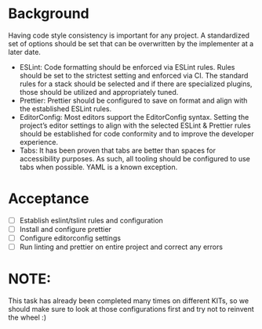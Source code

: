 # Background

Having code style consistency is important for any project. A standardized set of options should be set that can be overwritten by the implementer at a later date.

- ESLint: Code formatting should be enforced via ESLint rules. Rules should be set to the strictest setting and enforced via CI. The standard rules for a stack should be selected and if there are specialized plugins, those should be utilized and appropriately tuned.
- Prettier: Prettier should be configured to save on format and align with the established ESLint rules.
- EditorConfig: Most editors support the EditorConfig syntax. Setting the project’s editor settings to align with the selected ESLint & Prettier rules should be established for code conformity and to improve the developer experience.
- Tabs: It has been proven that tabs are better than spaces for accessibility purposes. As such, all tooling should be configured to use tabs when possible. YAML is a known exception.

# Acceptance

- [ ] Establish eslint/tslint rules and configuration
- [ ] Install and configure prettier
- [ ] Configure editorconfig settings
- [ ] Run linting and prettier on entire project and correct any errors

# NOTE:

This task has already been completed many times on different KITs, so we should make sure to look at those configurations first and try not to reinvent the wheel :)
